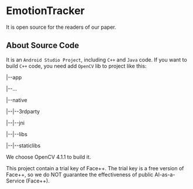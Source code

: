 # EmotionTracker

It is open source for the readers of our paper.

## About Source Code

It is an `Android Studio Project`, including `C++` and `Java` code. If you want to build `C++` code, you need add `OpenCV` lib to project like this:

|--app

|--...

|--native
   
|--|--3rdparty
   
|--|--jni
   
|--|--libs
   
|--|--staticlibs

We choose OpenCV 4.1.1 to build it.

This project contain a trial key of Face++. The trial key is a free version of Face++, so we do NOT guarantee the effectiveness of public AI-as-a-Service (Face++).
